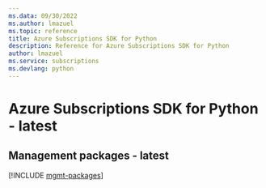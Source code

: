 ```yaml
---
ms.data: 09/30/2022
ms.author: lmazuel
ms.topic: reference
title: Azure Subscriptions SDK for Python
description: Reference for Azure Subscriptions SDK for Python
author: lmazuel
ms.service: subscriptions
ms.devlang: python
---
```

# Azure Subscriptions SDK for Python - latest

## Management packages - latest
[!INCLUDE [mgmt-packages](subscriptions-mgmt-index.md)]